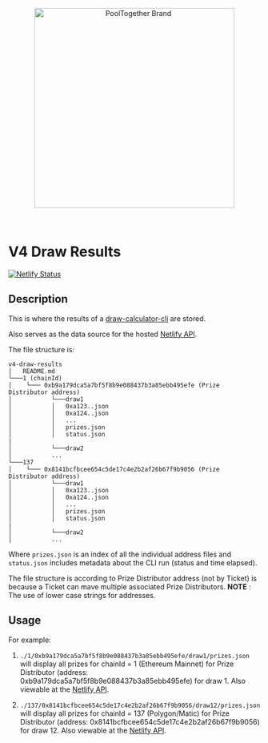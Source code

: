 <p align="center">
  <a href="https://github.com/pooltogether/pooltogether--brand-assets">
    <img src="https://github.com/pooltogether/pooltogether--brand-assets/blob/977e03604c49c63314450b5d432fe57d34747c66/logo/pooltogether-logo--purple-gradient.png?raw=true" alt="PoolTogether Brand" style="max-width:100%;" width="400">
  </a>
</p>

<br />

# V4 Draw Results

[![Netlify Status](https://api.netlify.com/api/v1/badges/27b08c1f-abf1-4e39-ba86-60bd8584302d/deploy-status)](https://app.netlify.com/sites/eager-fermat-3a8c47/deploys)

## Description

This is where the results of a [draw-calculator-cli](https://github.com/pooltogether/draw-calculator-cli) are stored.

Also serves as the data source for the hosted [Netlify API](https://eager-fermat-3a8c47.netlify.app/readme.md).

The file structure is:

```
v4-draw-results
│   README.md
└───1 (chainId)
│    └─── 0xb9a179dca5a7bf5f8b9e088437b3a85ebb495efe (Prize Distributor address)
│           └───draw1
│           │   0xa123..json
│           │   0xa124..json
│           │   ...
│           │   prizes.json
│           │   status.json
|
│           └───draw2
│           ...
└───137
│    └─── 0x8141bcfbcee654c5de17c4e2b2af26b67f9b9056 (Prize Distributor address)
│           └───draw1
│           │   0xa123..json
│           │   0xa124..json
│           │   ...
│           │   prizes.json
│           │   status.json
|
│           └───draw2
│           ...

```

Where `prizes.json` is an index of all the individual address files and `status.json` includes metadata about the CLI run (status and time elapsed).

The file structure is according to Prize Distributor address (not by Ticket) is because a Ticket can mave multiple associated Prize Distributors.
**NOTE** : The use of lower case strings for addresses.

## Usage

For example:

1. `./1/0xb9a179dca5a7bf5f8b9e088437b3a85ebb495efe/draw1/prizes.json`
   will display all prizes for chainId = 1 (Ethereum Mainnet) for Prize Distributor (address: 0xb9a179dca5a7bf5f8b9e088437b3a85ebb495efe) for draw 1.
   Also viewable at the [Netlify API](https://eager-fermat-3a8c47.netlify.app/1/0xb9a179dca5a7bf5f8b9e088437b3a85ebb495efe/draw1/prizes.json).

1. `./137/0x8141bcfbcee654c5de17c4e2b2af26b67f9b9056/draw12/prizes.json`
   will display all prizes for chainId = 137 (Polygon/Matic) for Prize Distributor (address: 0x8141bcfbcee654c5de17c4e2b2af26b67f9b9056) for draw 12.
   Also viewable at the [Netlify API](https://eager-fermat-3a8c47.netlify.app/137/0x8141bcfbcee654c5de17c4e2b2af26b67f9b9056/draw12/prizes.json).
